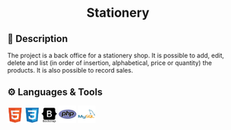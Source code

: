 <h1 align="center">Stationery</h1>

<h2> 📄 Description</h2>
The project is a back office for a stationery shop. It is possible to add, edit, delete and list (in order of insertion, alphabetical, price or quantity) the products. It is also possible to record sales.

<h2> ⚙ Languages & Tools</h2>
<div>
  <img src="https://github.com/devicons/devicon/blob/master/icons/html5/html5-original.svg" width="35px" />
  <img src="https://github.com/devicons/devicon/blob/master/icons/css3/css3-original.svg" width="35px" />
  <img src="https://github.com/devicons/devicon/blob/master/icons/bootstrap/bootstrap-plain-wordmark.svg" width="35px" />
  <img src="https://github.com/devicons/devicon/blob/master/icons/php/php-original.svg" width="40px" />
  <img src="https://github.com/devicons/devicon/blob/master/icons/mysql/mysql-original-wordmark.svg" width="40px" />
</div>
